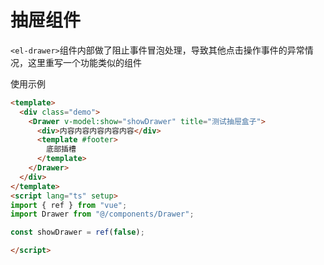 # 抽屉组件

`<el-drawer>`组件内部做了阻止事件冒泡处理，导致其他点击操作事件的异常情况，这里重写一个功能类似的组件

使用示例

```html
<template>
  <div class="demo">
    <Drawer v-model:show="showDrawer" title="测试抽屉盒子">
      <div>内容内容内容内容内容</div>
      <template #footer>
        底部插槽
      </template>
    </Drawer>
  </div>
</template>
<script lang="ts" setup>
import { ref } from "vue";
import Drawer from "@/components/Drawer";

const showDrawer = ref(false);

</script>
```